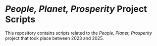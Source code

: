 # _People, Planet, Prosperity_ Project Scripts

This repository contains scripts related to the _People, Planet, Prosperity_
project that took place between 2023 and 2025.
